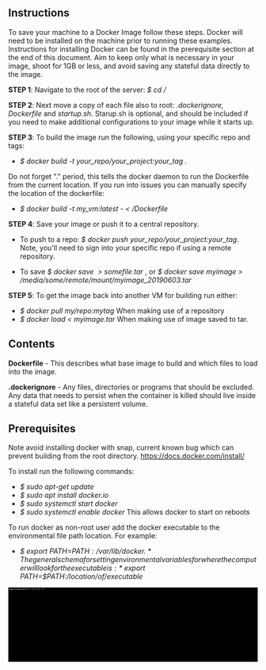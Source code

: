 ## Instructions
To save your machine to a Docker Image follow these steps. Docker will need to be installed on the machine prior to running these
examples. Instructions for installing Docker can be found in the prerequisite section at the end of this document. Aim to keep only 
what is necessary in your image, shoot for 1GB or less, and avoid saving any stateful data directly to the image.

**STEP 1**:  Navigate to the root of the server: *$ cd /*

**STEP 2**: Next move a copy of each file also to root: *.dockerignore, Dockerfile* and *startup.sh*. Starup.sh is optional, and should
be included if you need to make additional configurations to your image while it starts up. 

**STEP 3**: To build the image run the following, using your specific repo and tags:

* *$ docker build -t your_repo/your_project:your_tag .*

Do not forget "." period, this tells the docker daemon to run the Dockerfile from the current location. 
If you run into issues you can manually specify the location of the dockerfile:

* *$ docker build -t my_vm:latest - < /Dockerfile*

**STEP 4**: Save your image or push it to a central repository. 

* To push to a repo: *$ docker push your_repo/your_project:your_tag*.  Note, you'll need to sign into your specific repo if using a remote
repository. 

* To save *$ docker save <image> > somefile.tar* , or *$ docker save myimage > /media/some/remote/mount/myimage_20190603.tar*

**STEP 5**: To get the image back into another VM for building run either:

* *$ docker pull my/repo:mytag* When making use of a repository
* *$ docker load < myimage.tar* When making use of image saved to tar. 


## Contents
**Dockerfile** - This describes what base image to build and which files to load into the image. 

**.dockerignore** - Any files, directories or programs that should be excluded. Any data that needs to persist when the container
is killed should live inside a stateful data set like a persistent volume. 

## Prerequisites
Note avoid installing docker with snap, current known bug which can prevent building from the root directory. https://docs.docker.com/install/

To install run the following commands:
* *$ sudo apt-get update*
* *$ sudo apt install docker.io*
* *$ sudo systemctl start docker*
* *$ sudo systemctl enable docker*  This allows docker to start on reboots

To run docker as non-root user add the docker executable to the environmental file path location. 
For example: 
* *$ export PATH=$PATH:/var/lib/docker .* 
The general schema for setting environmental variables for where the computer will look for 
the executable is:  *$ export PATH=$PATH:/location/of/executable*

![Alt Text](loadimage.gif)
